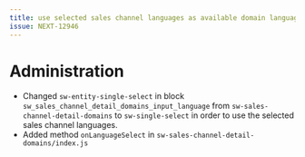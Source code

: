 ```yaml
---
title: use selected sales channel languages as available domain languages
issue: NEXT-12946
---
```

# Administration
* Changed `sw-entity-single-select` in block `sw_sales_channel_detail_domains_input_language` from `sw-sales-channel-detail-domains` to `sw-single-select` in order to use the selected sales channel languages.
* Added method `onLanguageSelect` in `sw-sales-channel-detail-domains/index.js` 
